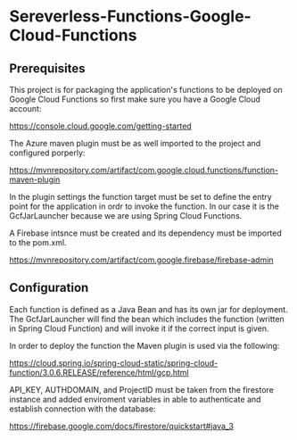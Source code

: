 # Sereverless-Functions-Google-Cloud-Functions

## Prerequisites

This project is for packaging the application's functions to be deployed on Google Cloud Functions so first make sure you have a Google Cloud account:

https://console.cloud.google.com/getting-started

The Azure maven plugin must be as well imported to the project and configured porperly:

https://mvnrepository.com/artifact/com.google.cloud.functions/function-maven-plugin

In the plugin settings the function target must be set to define the entry point for the application in ordr to invoke the function. In our case it is the GcfJarLauncher because we are using Spring Cloud Functions.

A Firebase intsnce must be created and its dependency must be imported to the pom.xml.

https://mvnrepository.com/artifact/com.google.firebase/firebase-admin

## Configuration

Each function is defined as a Java Bean and has its own jar for deployment. The GcfJarLauncher will find the bean which includes the function (written in Spring Cloud Function)
and will invoke it if the correct input is given.

In order to deploy the function the Maven plugin is used via the following: 

https://cloud.spring.io/spring-cloud-static/spring-cloud-function/3.0.6.RELEASE/reference/html/gcp.html

API_KEY, AUTHDOMAIN, and ProjectID must be taken from the firestore instance and added enviroment variables in able to authenticate and establish connection with the database:

https://firebase.google.com/docs/firestore/quickstart#java_3
